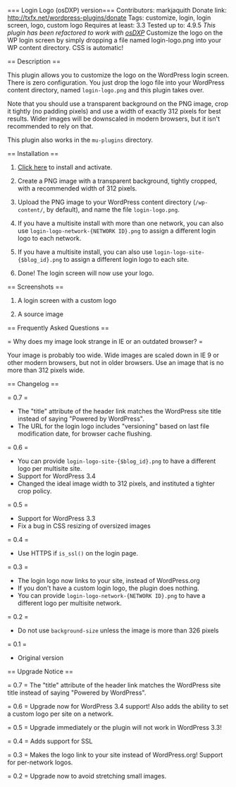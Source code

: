 === Login Logo (osDXP) version===
Contributors: markjaquith
Donate link: http://txfx.net/wordpress-plugins/donate
Tags: customize, login, login screen, logo, custom logo
Requires at least: 3.3
Tested up to: 4.9.5
*This plugin has been refactored to work with [osDXP](https://github.com/osDXP/osdxp-dashboard)*
Customize the logo on the WP login screen by simply dropping a file named login-logo.png into your WP content directory. CSS is automatic!

== Description ==

This plugin allows you to customize the logo on the WordPress login screen. There is zero configuration. You just drop the logo file into your WordPress content directory, named `login-logo.png` and this plugin takes over.

Note that you should use a transparent background on the PNG image, crop it tightly (no padding pixels) and use a width of exactly 312 pixels for best results. Wider images will be downscaled in modern browsers, but it isn't recommended to rely on that.

This plugin also works in the `mu-plugins` directory.

== Installation ==

1. [Click here](http://coveredwebservices.com/wp-plugin-install/?plugin=login-logo) to install and activate.

2. Create a PNG image with a transparent background, tightly cropped, with a recommended width of 312 pixels.

3. Upload the PNG image to your WordPress content directory (`/wp-content/`, by default), and name the file `login-logo.png`.

4. If you have a multisite install with more than one network, you can also use `login-logo-network-{NETWORK ID}.png` to assign a different login logo to each network.

5. If you have a multisite install, you can also use `login-logo-site-{$blog_id}.png` to assign a different login logo to each site.

6. Done! The login screen will now use your logo.

== Screenshots ==

1. A login screen with a custom logo

2. A source image

== Frequently Asked Questions ==

= Why does my image look strange in IE or an outdated browser? =

Your image is probably too wide. Wide images are scaled down in IE 9 or other modern browsers, but not in older browsers. Use an image that is no more than 312 pixels wide.


== Changelog ==

= 0.7 =
* The "title" attribute of the header link matches the WordPress site title instead of saying "Powered by WordPress".
* The URL for the login logo includes "versioning" based on last file modification date, for browser cache flushing.

= 0.6 =
* You can provide `login-logo-site-{$blog_id}.png` to have a different logo per multisite site.
* Support for WordPress 3.4
* Changed the ideal image width to 312 pixels, and instituted a tighter crop policy.

= 0.5 =
* Support for WordPress 3.3
* Fix a bug in CSS resizing of oversized images

= 0.4 =
* Use HTTPS if `is_ssl()` on the login page.

= 0.3 =
* The login logo now links to your site, instead of WordPress.org
* If you don't have a custom login logo, the plugin does nothing.
* You can provide `login-logo-network-{NETWORK ID}.png` to have a different logo per multisite network.

= 0.2 =
* Do not use `background-size` unless the image is more than 326 pixels

= 0.1 =
* Original version

== Upgrade Notice ==

= 0.7 =
The "title" attribute of the header link matches the WordPress site title instead of saying "Powered by WordPress".

= 0.6 =
Upgrade now for WordPress 3.4 support! Also adds the ability to set a custom logo per site on a network.

= 0.5 =
Upgrade immediately or the plugin will not work in WordPress 3.3!

= 0.4 =
Adds support for SSL

= 0.3 =
Makes the logo link to your site instead of WordPress.org! Support for per-network logos.

= 0.2 =
Upgrade now to avoid stretching small images.